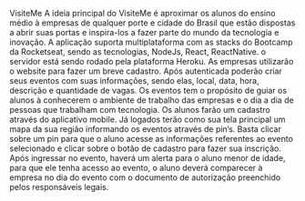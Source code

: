 VisiteMe
A ideia principal do VisiteMe é aproximar os alunos do ensino médio à empresas de qualquer porte e cidade do Brasil que estão dispostas a abrir suas portas e inspira-los a fazer parte do mundo da tecnologia e inovação.
A aplicação suporta multiplataforma com as stacks do Bootcamp da Rocketseat, sendo as tecnologias, NodeJs, React, ReactNative. o servidor está sendo rodado pela plataforma Heroku.
As empresas utilizarão o website para fazer um breve cadastro. Após autenticada poderão criar seus eventos com suas informações, sendo elas, local, data, hora, descrição e quantidade de vagas.
Os eventos tem o propósito de guiar os alunos à conhecerem o ambiente de trabalho das empresas e o dia a dia de pessoas que trabalham com tecnologia.
Os alunos farão um cadastro através do aplicativo mobile. Já logados terão como sua tela principal um mapa da sua região informando os eventos através de pin’s. Basta clicar sobre um pin para que o aluno acesse as informações referentes ao evento selecionado e clicar sobre o botão de cadastro para fazer sua inscrição. Após ingressar no evento, haverá um alerta para o aluno menor de idade, para que ele tenha acesso ao evento, o aluno deverá comparecer à empresa no dia do evento com o documento de autorização preenchido pelos responsáveis legais.
